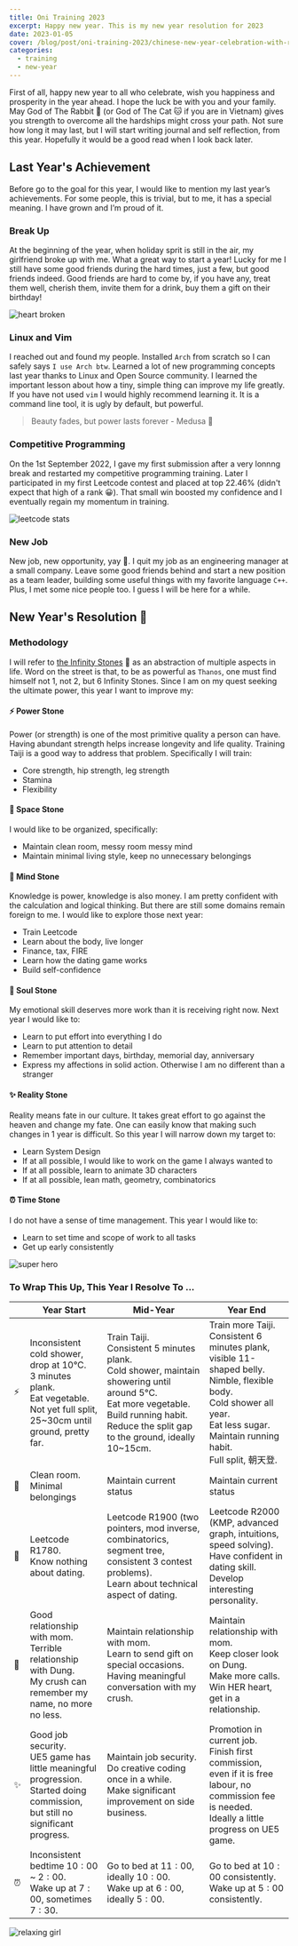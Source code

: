 ```yaml
---
title: Oni Training 2023
excerpt: Happy new year. This is my new year resolution for 2023
date: 2023-01-05
cover: /blog/post/oni-training-2023/chinese-new-year-celebration-with-rabbit-money-bag.jpg
categories:
  - training
  - new-year
---
```


First of all, happy new year to all who celebrate, wish you happiness and prosperity in the year ahead. I hope the luck be with you and your family. May God of The Rabbit 🐰 (or God of The Cat 🐱 if you are in Vietnam) gives you strength to overcome all the hardships might cross your path. Not sure how long it may last, but I will start writing journal and self reflection, from this year. Hopefully it would be a good read when I look back later.

## Last Year's Achievement

Before go to the goal for this year, I would like to mention my last year’s achievements. For some people, this is trivial, but to me, it has a special meaning. I have grown and I’m proud of it.

### Break Up

At the beginning of the year, when holiday sprit is still in the air, my girlfriend broke up with me. What a great way to start a year! Lucky for me I still have some good friends during the hard times, just a few, but good friends indeed. Good friends are hard to come by, if you have any, treat them well, cherish them, invite them for a drink, buy them a gift on their birthday!

<img class="w-1/2 md:w-1/3 mx-auto" alt="heart broken" src="oni-training-2023/Heartbroken-amico.svg" />

### Linux and Vim

I reached out and found my people. Installed `Arch` from scratch so I can safely says `I use Arch btw`. Learned a lot of new programming concepts last year thanks to Linux and Open Source community. I learned the important lesson about how a tiny, simple thing can improve my life greatly. If you have not used `vim` I would highly recommend learning it. It is a command line tool, it is ugly by default, but powerful.

> Beauty fades, but power lasts forever - Medusa 🐍

### Competitive Programming

On the 1st September 2022, I gave my first submission after a very lonnng break and restarted my competitive programming training. Later I participated in my first Leetcode contest and placed at top $22.46\%$ (didn't expect that high of a rank 😀). That small win boosted my confidence and I eventually regain my momentum in training.

<img class="w-1/2 md:w-1/3 mx-auto" alt="leetcode stats" src="oni-training-2023/lc.png" />

### New Job

New job, new opportunity, yay 🙌. I quit my job as an engineering manager at a small company. Leave some good friends behind and start a new position as a team leader, building some useful things with my favorite language `C++`. Plus, I met some nice people too. I guess I will be here for a while.

## New Year's Resolution 🎉

### Methodology

I will refer to [the Infinity Stones](https://en.wikipedia.org/wiki/Infinity_Stones) 💎 as an abstraction of multiple aspects in life. Word on the street is that, to be as powerful as `Thanos`, one must find himself not 1, not 2, but 6 Infinity Stones. Since I am on my quest seeking the ultimate power, this year I want to improve my:

#### ⚡ Power Stone

Power (or strength) is one of the most primitive quality a person can have. Having abundant strength helps increase longevity and life quality. Training Taiji is a good way to address that problem. Specifically I will train:

- Core strength, hip strength, leg strength
- Stamina
- Flexibility

#### 🐾 Space Stone

I would like to be organized, specifically:
- Maintain clean room, messy room messy mind
- Maintain minimal living style, keep no unnecessary belongings

#### 🧠 Mind Stone

Knowledge is power, knowledge is also money. I am pretty confident with the calculation and logical thinking. But there are still some domains remain foreign to me. I would like to explore those next year:

- Train Leetcode
- Learn about the body, live longer
- Finance, tax, FIRE
- Learn how the dating game works
- Build self-confidence

#### 💖 Soul Stone

My emotional skill deserves more work than it is receiving right now. Next year I would like to:

- Learn to put effort into everything I do
- Learn to put attention to detail
- Remember important days, birthday, memorial day, anniversary
- Express my affections in solid action. Otherwise I am no different than a stranger

#### ✨ Reality Stone

Reality means fate in our culture. It takes great effort to go against the heaven and change my fate. One can easily know that making such changes in 1 year is difficult. So this year I will narrow down my target to:

- Learn System Design
- If at all possible, I would like to work on the game I always wanted to
- If at all possible, learn to animate 3D characters
- If at all possible, lean math, geometry, combinatorics

#### ⏰ Time Stone

I do not have a sense of time management. This year I would like to:

- Learn to set time and scope of work to all tasks
- Get up early consistently

<img class="w-1/2 md:w-1/3 mx-auto" alt="super hero" src="oni-training-2023/Superhero-amico.svg" />

### To Wrap This Up, This Year I Resolve To ...

|     | Year Start                                                                                                                                     | Mid-Year                                                                                                                                                                                                        | Year End                                                                                                                                                                                                |
| --- | ---------------------------------------------------------------------------------------------------------------------------------------------- | --------------------------------------------------------------------------------------------------------------------------------------------------------------------------------------------------------------- | ------------------------------------------------------------------------------------------------------------------------------------------------------------------------------------------------------- |
| ⚡  | Inconsistent cold shower, drop at 10°C. <br />3 minutes plank.<br />Eat vegetable.<br /> Not yet full split, 25~30cm until ground, pretty far. | Train Taiji.<br />Consistent 5 minutes plank.<br />Cold shower, maintain showering until around 5°C.<br/>Eat more vegetable.<br/>Build running habit.<br />Reduce the split gap to the ground, ideally 10~15cm. | Train more Taiji.<br />Consistent 6 minutes plank, visible 11-shaped belly. Nimble, flexible body.<br />Cold shower all year.<br />Eat less sugar.<br/>Maintain running habit.<br />Full split, 朝天登. |
| 🐾  | Clean room. <br/> Minimal belongings                                                                              | Maintain current status                                                                                                                                   | Maintain current status                                                                                                                   |
| 🧠  | Leetcode R1780. <br />Know nothing about dating.                                                                                               | Leetcode R1900 (two pointers, mod inverse, combinatorics, segment tree, consistent 3 contest problems).<br />Learn about technical aspect of dating.                                                            | Leetcode R2000 (KMP, advanced graph, intuitions, speed solving).<br />Have confident in dating skill. Develop interesting personality.                                                                  |
| 💖  | Good relationship with mom.<br/>Terrible relationship with Dung.<br/>My crush can remember my name, no more no less.                                                                                                | Maintain relationship with mom.<br/>Learn to send gift on special occasions.<br/>Having meaningful conversation with my crush.                                                                                                                                                                        | Maintain relationship with mom.<br />Keep closer look on Dung.<br />Make more calls.<br/>Win HER heart, get in a relationship.                                                                                                                                                                                          |
| ✨  | Good job security.<br />UE5 game has little meaningful progression.<br />Started doing commission, but still no significant progress.          | Maintain job security.<br />Do creative coding once in a while.<br />Make significant improvement on side business.                                          | Promotion in current job.<br />Finish first commission, even if it is free labour, no commission fee is needed.<br />Ideally a little progress on UE5 game.                                             |
| ⏰  | Inconsistent bedtime $10:00$ ~ $2:00$.<br />Wake up at $7:00$, sometimes $7:30$.                                                               | Go to bed at $11:00$, ideally $10:00$. <br />Wake up at $6:00$, ideally $5:00$.                                                                                                                                 | Go to bed at $10:00$ consistently.<br />Wake up at $5:00$ consistently.                                                                                                                                 |

<img class="w-1/2 md:w-1/3 mx-auto" alt="relaxing girl" src="oni-training-2023/Lo-fi-concept-amico.svg" />
